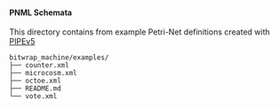 #### PNML Schemata

This directory contains from example Petri-Net definitions created with 
[PIPEv5](https://github.com/sarahtattersall/PIPE)

```
bitwrap_machine/examples/
├── counter.xml
├── microcosm.xml
├── octoe.xml
├── README.md
└── vote.xml
```
